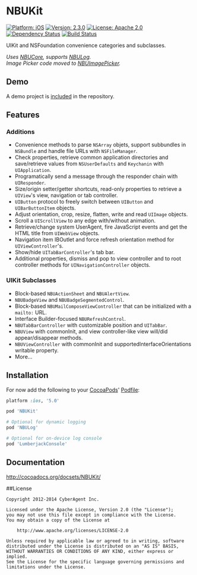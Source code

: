 
NBUKit
======

[![Platform: iOS](https://img.shields.io/cocoapods/p/NBUKit.svg?style=flat)](http://cocoadocs.org/docsets/NBUKit/)
[![Version: 2.3.0](https://img.shields.io/cocoapods/v/NBUKit.svg?style=flat)](http://cocoadocs.org/docsets/NBUKit/)
[![License: Apache 2.0](https://img.shields.io/cocoapods/l/NBUKit.svg?style=flat)](http://cocoadocs.org/docsets/NBUKit/)
[![Dependency Status](https://www.versioneye.com/objective-c/NBUKit/badge.svg?style=flat)](https://www.versioneye.com/objective-c/NBUKit)
[![Build Status](http://img.shields.io/travis/CyberAgent/iOS-NBUKit/master.svg?style=flat)](https://travis-ci.org/CyberAgent/iOS-NBUKit)

UIKit and NSFoundation convenience categories and subclasses.

_Uses [NBUCore](https://github.com/CyberAgent/iOS-NBUCore), supports [NBULog](https://github.com/CyberAgent/iOS-NBULog).  
Image Picker code moved to [NBUImagePicker](https://github.com/CyberAgent/iOS-NBUImagePicker)._

## Demo

A demo project is [included](Demo) in the repository.

## Features

### Additions

* Convenience methods to parse `NSArray` objets, support subbundles in `NSBundle` and handle file URLs with `NSFileManager`.
* Check properties, retrieve common application directories and save/retrieve values from `NSUserDefaults` and `Keychanin` with `UIApplication`.
* Programatically send a message through the responder chain with `UIResponder`.
* Size/origin setter/getter shortcuts, read-only properties to retrieve a `UIView`'s view, navigation or tab controller.
* `UIButton` protocol to freely switch between `UIButton` and `UIBarButtonItem` objects.
* Adjust orientation, crop, resize, flatten, write and read `UIImage` objects.
* Scroll a `UIScrollView` to any edge with/without animation.
* Retrieve/change system UserAgent, fire JavaScript events and get the HTML title from `UIWebView` objects.
* Navigation item IBOutlet and force refresh orientation method for `UIViewController`'s.
* Show/hide `UITabBarController`'s tab bar.
* Additional properties, dismiss and pop to view controller and to root controller methods for `UINavigationController` objects.

### UIKit Subclasses

* Block-based `NBUActionSheet` and `NBUAlertView`.
* `NBUBadgeView` and `NBUBadgeSegmentedControl`.
* Block-based `NBUMailComposeViewController` that can be initialized with a `mailto:` URL.
* Interface Builder-focused `NBURefreshControl`.
* `NBUTabBarController` with customizable position and `UITabBar`.
* `NBUView` with commonInit, and view controller-like view will/did appear/disappear methods.
* `NBUViewController` with commonInit and supportedInterfaceOrientations writable property.
* More...

## Installation

For now add the following to your [CocoaPods](http://cocoapods.org)' [Podfile](http://guides.cocoapods.org/syntax/podfile.html):

```ruby
platform :ios, '5.0'

pod 'NBUKit'

# Optional for dynamic logging
pod 'NBULog'

# Optional for on-device log console
pod 'LumberjackConsole'
```

## Documentation

http://cocoadocs.org/docsets/NBUKit/

##License

    Copyright 2012-2014 CyberAgent Inc.
    
    Licensed under the Apache License, Version 2.0 (the "License");
    you may not use this file except in compliance with the License. 
    You may obtain a copy of the License at

        http://www.apache.org/licenses/LICENSE-2.0

    Unless required by applicable law or agreed to in writing, software
    distributed under the License is distributed on an "AS IS" BASIS,
    WITHOUT WARRANTIES OR CONDITIONS OF ANY KIND, either express or implied.
    See the License for the specific language governing permissions and
    limitations under the License.

